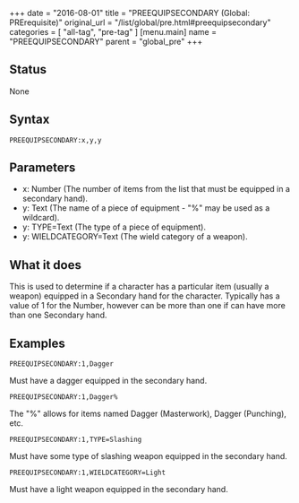 +++
date = "2016-08-01"
title = "PREEQUIPSECONDARY (Global: PRErequisite)"
original_url = "/list/global/pre.html#preequipsecondary"
categories = [ "all-tag", "pre-tag" ]
[menu.main]
    name = "PREEQUIPSECONDARY"
    parent = "global_pre"
+++

## Status

None

## Syntax

`PREEQUIPSECONDARY:x,y,y`

## Parameters

-   x: Number (The number of items from the list that
    must be equipped in a secondary hand).
-   y: Text (The name of a piece of equipment - "%" may
    be used as a wildcard).
-   y: TYPE=Text (The type of a piece of equipment).
-   y: WIELDCATEGORY=Text (The wield category of
    a weapon).



What it does
------------

This is used to determine if a character has a particular item (usually
a weapon) equipped in a Secondary hand for the character. Typically has
a value of 1 for the Number, however can be more than one if can have
more than one Secondary hand.

Examples
--------

`PREEQUIPSECONDARY:1,Dagger`

Must have a dagger equipped in the secondary hand.

`PREEQUIPSECONDARY:1,Dagger%`

The "%" allows for items named Dagger (Masterwork), Dagger (Punching),
etc.

`PREEQUIPSECONDARY:1,TYPE=Slashing`

Must have some type of slashing weapon equipped in the secondary hand.

`PREEQUIPSECONDARY:1,WIELDCATEGORY=Light`

Must have a light weapon equipped in the secondary hand.

